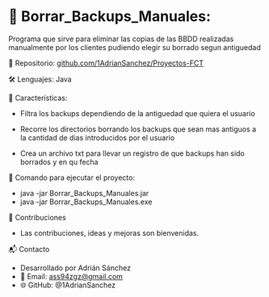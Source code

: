 # 📌 Borrar_Backups_Manuales:

Programa que sirve para eliminar las copias de las BBDD realizadas manualmente por los clientes pudiendo elegir su borrado segun antiguedad 

🔗 Repositorio: [github.com/1AdrianSanchez/Proyectos-FCT](https://github.com/1AdrianSanchez/Proyectos-FCT)


🛠️ Lenguajes: Java


📜 Características:

- Filtra los backups dependiendo de la antiguedad que quiera el usuario

- Recorre los directorios borrando los backups que sean mas antiguos a la cantidad de dias introducidos por el usuario

- Crea un archivo txt para llevar un registro de que backups han sido borrados y en qu fecha


🚀 Comando para ejecutar el proyecto:
- java -jar Borrar_Backups_Manuales.jar
- java -jar Borrar_Backups_Manuales.exe


🤝 Contribuciones
- Las contribuciones, ideas y mejoras son bienvenidas.


📬 Contacto
- Desarrollado por Adrián Sánchez
- 📧 Email: ass94zgz@gmail.com
- 🌐 GitHub: @1AdrianSanchez
